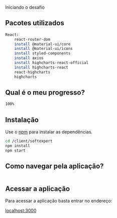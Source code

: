Iniciando o desafio

## Pacotes utilizados
```bash
React:
    react-router-dom
    install @material-ui/core 
    install @material-ui/icons
    install styled-components 
    install axios 
    install highcharts-react-official 
    install highcharts-react 
    react-highcharts 
    highcharts 
```

## Qual é o meu progresso?
```bash
100%
```
## Instalação

Use o [npm](https://www.npmjs.com/) para instalar as dependências.

```bash
cd /client/softexpert
npm install
npm start
```

## Como navegar pela aplicação?


```bash

```


## Acessar a aplicação
Para acessar a aplicação basta entrar no endereço:

[localhost:3000](http://localhost:3000)


